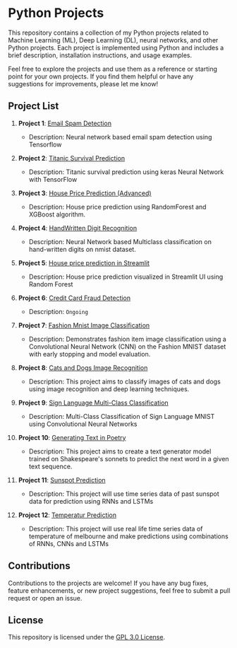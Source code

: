 # Python Projects

This repository contains a collection of my Python projects related to Machine Learning (ML), Deep Learning (DL), neural networks, and other Python projects. Each project is implemented using Python and includes a brief description, installation instructions, and usage examples.

Feel free to explore the projects and use them as a reference or starting point for your own projects. If you find them helpful or have any suggestions for improvements, please let me know!

## Project List

1. **Project 1**: [Email Spam Detection](https://github.com/Ashad001/PythonProjects/tree/main/EmailSpamChecker)
   - Description: Neural network based email spam detection using Tensorflow

2. **Project 2**: [Titanic Survival Prediction](https://github.com/Ashad001/PythonProjects/tree/main/TitanicSurvivor)
   - Description: Titanic survival prediction using keras Neural Network with TensorFlow

3. **Project 3**: [House Price Prediction (Advanced)](https://github.com/Ashad001/ML-DL-Projects/tree/main/HousePricePrediction)
   - Description: House price prediction using RandomForest and XGBoost algorithm.

4. **Project 4**: [HandWritten Digit Recognition](https://github.com/Ashad001/ML-DL-Projects/tree/main/HandWrittenDigitClassification)
   - Description: Neural Network based Multiclass classification on hand-written digits on nmist dataset.

5. **Project 5**: [House price prediction in Streamlit](https://github.com/Ashad001/ML-DL-Projects/tree/main/House_Price_Prediction%20in%20Streamlit)
   - Description: House price prediction visualized in Streamlit UI using Random Forest 

6. **Project 6**: [Credit Card Fraud Detection](https://github.com/Ashad001/ML-DL-Projects/tree/main/CreditCard%20Fraud%20Detection)
   - Description: `Ongoing`

7. **Project 7**: [Fashion Mnist Image Classification](https://github.com/Ashad001/ML-DL-Projects/tree/main/Fashion_mnist_classifier)
   - Description: Demonstrates fashion item image classification using a Convolutional Neural Network (CNN) on the Fashion MNIST dataset with early stopping and model evaluation.

8. **Project 8**: [Cats and Dogs Image Recognition](https://github.com/Ashad001/ML-DL-Projects/tree/main/Cats-Dog-Classifier)
   - Description: This project aims to classify images of cats and dogs using image recognition and deep learning techniques.

9. **Project 9**: [Sign Language Multi-Class Classification](https://github.com/Ashad001/ML-DL-Projects/tree/main/SignLanguageMNIST)
   - Description: Multi-Class Classification of Sign Language MNIST using Convolutional Neural Networks

10. **Project 10**: [Generating Text in Poetry](https://github.com/Ashad001/ML-DL-Projects/tree/main/PoetryGenerator)
      - Description: This project aims to create a text generator model trained on Shakespeare's sonnets to predict the next word in a given text sequence.

11. **Project 11**: [Sunspot Prediction](https://github.com/Ashad001/ML-DL-Projects/tree/main/Subspots_analysis)
      - Description: This project will use time series data of past sunspot data for prediction using RNNs and LSTMs

12. **Project 12**: [Temperatur Prediction](https://github.com/Ashad001/ML-DL-Projects/tree/main/Temperature_analysis)
      - Description: This project will use real life time series data of temperature of melbourne and make predictions using combinations of RNNs, CNNs and LSTMs 

## Contributions
Contributions to the projects are welcome! If you have any bug fixes, feature enhancements, or new project suggestions, feel free to submit a pull request or open an issue.

## License
This repository is licensed under the [GPL 3.0 License](https://github.com/Ashad001/ML-DL-Projects/blob/main/LICENSE).
